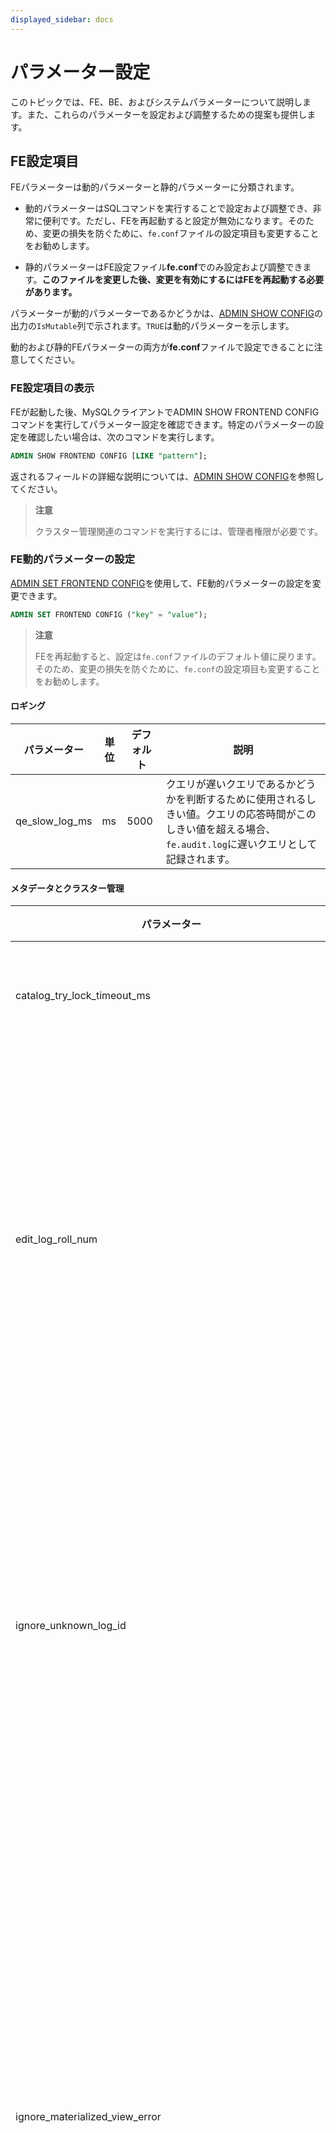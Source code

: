 ```yaml
---
displayed_sidebar: docs
---
```


# パラメーター設定

このトピックでは、FE、BE、およびシステムパラメーターについて説明します。また、これらのパラメーターを設定および調整するための提案も提供します。

## FE設定項目

FEパラメーターは動的パラメーターと静的パラメーターに分類されます。

- 動的パラメーターはSQLコマンドを実行することで設定および調整でき、非常に便利です。ただし、FEを再起動すると設定が無効になります。そのため、変更の損失を防ぐために、`fe.conf`ファイルの設定項目も変更することをお勧めします。

- 静的パラメーターはFE設定ファイル**fe.conf**でのみ設定および調整できます。**このファイルを変更した後、変更を有効にするにはFEを再起動する必要があります。**

パラメーターが動的パラメーターであるかどうかは、[ADMIN SHOW CONFIG](../sql-reference/sql-statements/Administration/ADMIN_SHOW_CONFIG.md)の出力の`IsMutable`列で示されます。`TRUE`は動的パラメーターを示します。

動的および静的FEパラメーターの両方が**fe.conf**ファイルで設定できることに注意してください。

### FE設定項目の表示

FEが起動した後、MySQLクライアントでADMIN SHOW FRONTEND CONFIGコマンドを実行してパラメーター設定を確認できます。特定のパラメーターの設定を確認したい場合は、次のコマンドを実行します。

```SQL
ADMIN SHOW FRONTEND CONFIG [LIKE "pattern"];
```

返されるフィールドの詳細な説明については、[ADMIN SHOW CONFIG](../sql-reference/sql-statements/Administration/ADMIN_SHOW_CONFIG.md)を参照してください。

> **注意**
>
> クラスター管理関連のコマンドを実行するには、管理者権限が必要です。

### FE動的パラメーターの設定

[ADMIN SET FRONTEND CONFIG](../sql-reference/sql-statements/Administration/ADMIN_SET_CONFIG.md)を使用して、FE動的パラメーターの設定を変更できます。

```SQL
ADMIN SET FRONTEND CONFIG ("key" = "value");
```

> **注意**
>
> FEを再起動すると、設定は`fe.conf`ファイルのデフォルト値に戻ります。そのため、変更の損失を防ぐために、`fe.conf`の設定項目も変更することをお勧めします。

#### ロギング

| パラメーター      | 単位 | デフォルト | 説明                                                  |
| -------------- | ---- | ------- | ------------------------------------------------------------ |
| qe_slow_log_ms | ms   | 5000    | クエリが遅いクエリであるかどうかを判断するために使用されるしきい値。クエリの応答時間がこのしきい値を超える場合、`fe.audit.log`に遅いクエリとして記録されます。 |

#### メタデータとクラスター管理

| パラメーター                        | 単位 | デフォルト | 説明                                                                                                                                                                                                                                                                                                                                                                                                                                                   |
| -------------------------------- | ---- | ------- |---------------------------------------------------------------------------------------------------------------------------------------------------------------------------------------------------------------------------------------------------------------------------------------------------------------------------------------------------------------------------------------------------------------------------------------------------------------|
| catalog_try_lock_timeout_ms      | ms   | 5000    | グローバルロックを取得するためのタイムアウト時間。                                                                                                                                                                                                                                                                                                                                                                                                               |
| edit_log_roll_num                | -    | 50000   | ログエントリが書き込まれる前に作成されるメタデータログエントリの最大数。<br/>このパラメーターはログファイルのサイズを制御するために使用されます。新しいログファイルはBDBJEデータベースに書き込まれます。                                                                                                                                                                                                                            |
| ignore_unknown_log_id            | -    | FALSE   | 不明なログIDを無視するかどうか。FEがロールバックされると、以前のバージョンのBEsは一部のログIDを認識できない場合があります。<br/>値が`TRUE`の場合、FEは不明なログIDを無視します。値が`FALSE`の場合、FEは終了します。                                                                                                                                                                                                                     |
| ignore_materialized_view_error   | -    | FALSE   | FEがマテリアライズドビューエラーによって引き起こされるメタデータ例外を無視するかどうか。マテリアライズドビューエラーによって引き起こされるメタデータ例外のためにFEが起動に失敗した場合、このパラメーターを`true`に設定してFEが例外を無視できるようにします。このパラメーターはv2.5.10以降でサポートされています。                                                                                                                                                                                                                                                   |
| ignore_meta_check                | -    | FALSE   | 非リーダーFEがリーダーFEからのメタデータギャップを無視するかどうか。値がTRUEの場合、非リーダーFEはリーダーFEからのメタデータギャップを無視し、データ読み取りサービスを提供し続けます。<br/>このパラメーターは、リーダーFEを長時間停止してもデータ読み取りサービスを継続的に提供することを保証します。<br/>値がFALSEの場合、非リーダーFEはリーダーFEからのメタデータギャップを無視せず、データ読み取りサービスを停止します。 |
|meta_delay_toleration_second      | s    | 300     | フォロワーおよびオブザーバーFEのメタデータがリーダーFEのメタデータに遅れることが許容される最大期間。単位：秒。<br/>この期間を超えると、非リーダーFEはサービスを提供しなくなります。                                                                                                                                                                                                                                                |
| drop_backend_after_decommission  | -    | TRUE    | BEが退役後に削除されるかどうか。`TRUE`はBEが退役後すぐに削除されることを示します。<br/>`FALSE`はBEが退役後に削除されないことを示します。                                                                                                                                                                                                                                            |
| enable_collect_query_detail_info | -    | FALSE   | クエリのプロファイルを表示するかどうか。このパラメーターが`TRUE`に設定されている場合、システムはクエリのプロファイルを収集します。<br/>このパラメーターが`FALSE`に設定されている場合、システムはクエリのプロファイルを収集しません。                                                                                                                                                                                                                                       |
| enable_background_refresh_connector_metadata | -    | `true` in v3.0<br />`false` in v2.5  | 定期的なHiveメタデータキャッシュの更新を有効にするかどうか。有効にすると、StarRocksはHiveクラスターのメタストア（Hive MetastoreまたはAWS Glue）をポーリングし、頻繁にアクセスされるHiveカタログのキャッシュされたメタデータを更新してデータの変更を検知します。`true`はHiveメタデータキャッシュの更新を有効にすることを示し、`false`は無効にすることを示します。このパラメーターはv2.5.5以降でサポートされています。                                      |
| background_refresh_metadata_interval_millis         | ms   | 600000 | 2回の連続したHiveメタデータキャッシュ更新の間隔。このパラメーターはv2.5.5以降でサポートされています。                                                                                                                                                                                                                                                                                                                                          |
| background_refresh_metadata_time_secs_since_last_access_secs | s    | 86400  | Hiveメタデータキャッシュ更新タスクの有効期限。アクセスされたHiveカタログについて、指定された時間以上アクセスされていない場合、StarRocksはそのキャッシュされたメタデータの更新を停止します。アクセスされていないHiveカタログについては、StarRocksはそのキャッシュされたメタデータを更新しません。このパラメーターはv2.5.5以降でサポートされています。                                                                                       |

#### クエリエンジン

| パラメーター                                | 単位 | デフォルト      | 説明                                                  |
| ---------------------------------------- | ---- | ------------ | ------------------------------------------------------------ |
| max_allowed_in_element_num_of_delete     | -    | 10000        | DELETE文のIN述語に許可される要素の最大数。 |
| enable_materialized_view                 | -    | TRUE         | マテリアライズドビューの作成を有効にするかどうか。        |
| enable_decimal_v3                        | -    | TRUE         | DECIMAL V3データ型をサポートするかどうか。                 |
|  expr_children_limit                     | -    | 10000        | 式に許可される子式の最大数。 |
| enable_sql_blacklist                     | -    | FALSE        | SQLクエリのブラックリストチェックを有効にするかどうか。この機能が有効な場合、ブラックリストにあるクエリは実行できません。 |
| dynamic_partition_check_interval_seconds | s    | 600          | 新しいデータがチェックされる間隔。新しいデータが検出されると、StarRocksは自動的にデータのパーティションを作成します。 |
| dynamic_partition_enable                 | -    | TRUE         | 動的パーティション化機能を有効にするかどうか。この機能が有効な場合、StarRocksは新しいデータのパーティションを動的に作成し、期限切れのパーティションを自動的に削除してデータの新鮮さを確保します。 |
| max_partitions_in_one_batch              | -    | 4096         | パーティションを一括作成する際に作成できる最大パーティション数。 |
| max_query_retry_time                     | -    | 2            | FEでのクエリの最大再試行回数。                |
| max_create_table_timeout_second          | s    | 600          | テーブル作成の最大タイムアウト期間（秒単位）。 |
| create_table_max_serial_replicas         | -    | 128          | 直列に作成されるレプリカの最大数。実際のレプリカ数がこれを超える場合、レプリカは並行して作成されます。テーブル作成に時間がかかる場合は、この設定を減らすことをお勧めします。 |
| max_running_rollup_job_num_per_table     | -    | 1            | テーブルに対して並行して実行できるロールアップジョブの最大数。 |
| max_planner_scalar_rewrite_num           | -    | 100000       | オプティマイザがスカラ演算子をリライトできる最大回数。 |
| enable_statistic_collect                 | -    | TRUE         | CBOのために統計を収集するかどうか。この機能はデフォルトで有効です。 |
| enable_collect_full_statistic            | -    | TRUE         | 自動フル統計収集を有効にするかどうか。この機能はデフォルトで有効です。 |
| statistic_auto_collect_ratio             | -    | 0.8          | 自動収集のための統計が健全かどうかを判断するためのしきい値。統計の健全性がこのしきい値を下回る場合、自動収集がトリガーされます。 |
| statistic_max_full_collect_data_size     | GB   | 100          | 自動収集のためにデータを収集する最大パーティションサイズ。単位：GB。パーティションがこの値を超える場合、フル収集は破棄され、サンプル収集が行われます。 |
| statistic_collect_interval_sec           | s    | 300          | 自動収集中にデータ更新をチェックする間隔。単位：秒。 |
| statistic_auto_analyze_start_time | STRING      | 00:00:00   | 自動収集の開始時間。値の範囲：`00:00:00` - `23:59:59`。 |
| statistic_auto_analyze_end_time | STRING      | 23:59:59  | 自動収集の終了時間。値の範囲：`00:00:00` - `23:59:59`。 |
| statistic_sample_collect_rows            | -    | 200000       | サンプル収集のために収集する最小行数。パラメーター値がテーブルの実際の行数を超える場合、フル収集が行われます。 |
| histogram_buckets_size                   | -    | 64           | ヒストグラムのデフォルトバケット数。                   |
| histogram_mcv_size                       | -    | 100          | ヒストグラムの最も一般的な値（MCV）の数。      |
| histogram_sample_ratio                   | -    | 0.1          | ヒストグラムのサンプリング比率。                          |
| histogram_max_sample_row_count           | -    | 10000000     | ヒストグラムのために収集する最大行数。       |
| statistics_manager_sleep_time_sec        | s    | 60           | メタデータがスケジュールされる間隔。単位：秒。システムはこの間隔に基づいて次の操作を実行します：<ul><li>統計を保存するためのテーブルを作成します。</li><li>削除された統計を削除します。</li><li>期限切れの統計を削除します。</li></ul>|
| statistic_update_interval_sec            | s    | 24 \* 60 \* 60 | 統計情報のキャッシュが更新される間隔。単位：秒。 |
| statistic_analyze_status_keep_second     | s    | 259200       | 収集タスクの履歴を保持する期間。デフォルト値は3日です。単位：秒。 |
|statistic_collect_concurrency             | -    |  3  | 並行して実行できる手動収集タスクの最大数。デフォルト値は3で、最大3つの手動収集タスクを並行して実行できます。<br/>この値を超えると、受信タスクはPENDING状態になり、スケジュールを待ちます。|
| enable_local_replica_selection           | -    | FALSE        | クエリのためにローカルレプリカを選択するかどうか。ローカルレプリカはネットワーク伝送コストを削減します。このパラメーターがTRUEに設定されている場合、CBOは現在のFEと同じIPアドレスを持つBE上のtabletレプリカを優先的に選択します。このパラメーターがFALSEに設定されている場合、ローカルレプリカと非ローカルレプリカの両方が選択される可能性があります。デフォルト値はFALSEです。 |
| max_distribution_pruner_recursion_depth  | -    | 100          | パーティションプルーナーが許可する最大再帰深度。再帰深度を増やすと、より多くの要素をプルーニングできますが、CPU消費も増加します。 |
|enable_udf                                |  -   |    FALSE     | UDFを有効にするかどうか。                            |

#### ロードとアンロード

| パラメーター                               | 単位 | デフォルト                                         | 説明                                                  |
| --------------------------------------- | ---- | ----------------------------------------------- | ------------------------------------------------------------ |
| max_broker_load_job_concurrency         | -    | 5                                               | StarRocksクラスター内で許可されるBroker Loadジョブの最大同時実行数。このパラメーターはBroker Loadにのみ有効です。このパラメーターの値は`max_running_txn_num_per_db`の値より小さくなければなりません。v2.5以降、このパラメーターのデフォルト値は`10`から`5`に変更されました。このパラメーターの別名は`async_load_task_pool_size`です。|
| load_straggler_wait_second              | s    | 300                                             | BEレプリカによって許容される最大ロード遅延。この値を超えると、他のレプリカからデータをクローンするためにクローンが実行されます。単位：秒。 |
| desired_max_waiting_jobs                | -    | 1024                                            | FE内の保留中ジョブの最大数。この数はテーブル作成、ロード、スキーマ変更ジョブなどすべてのジョブを指します。FE内の保留中ジョブの数がこの値に達すると、FEは新しいロード要求を拒否します。このパラメーターは非同期ロードにのみ有効です。v2.5以降、このパラメーターのデフォルト値は100から1024に変更されました。|
| max_load_timeout_second                 | s    | 259200                                          | ロードジョブに許可される最大タイムアウト期間。この制限を超えると、ロードジョブは失敗します。この制限はすべてのタイプのロードジョブに適用されます。単位：秒。 |
| min_load_timeout_second                 | s    | 1                                               | ロードジョブに許可される最小タイムアウト期間。この制限はすべてのタイプのロードジョブに適用されます。単位：秒。 |
| max_running_txn_num_per_db              | -    | 100                                             | StarRocksクラスター内の各データベースで実行可能なロードトランザクションの最大数。デフォルト値は`100`です。<br/>データベースで実行中のロードトランザクションの実際の数がこのパラメーターの値を超えると、新しいロード要求は処理されません。同期ロードジョブの新しい要求は拒否され、非同期ロードジョブの新しい要求はキューに入れられます。このパラメーターの値を増やすことはお勧めしません。システムの負荷が増加するためです。 |
| load_parallel_instance_num              | -    | 1                                               | BE上の各ロードジョブの最大同時ロードインスタンス数。 |
| disable_load_job                        | -    | FALSE                                           | クラスターがエラーに遭遇したときにロードを無効にするかどうか。これにより、クラスターエラーによる損失を防ぎます。デフォルト値は`FALSE`で、ロードが無効になっていないことを示します。`TRUE`はロードが無効になり、クラスターが読み取り専用状態になることを示します。|
| history_job_keep_max_second             | s    | 604800                                          | スキーマ変更ジョブなどの履歴ジョブを保持できる最大期間（秒単位）。 |
| label_keep_max_num                      | -    | 1000                                            | 一定期間内に保持できるロードジョブの最大数。この数を超えると、履歴ジョブの情報が削除されます。 |
| label_keep_max_second                   | s    | 259200                                          | 完了したロードジョブのラベルがStarRocksシステム内で保持される最大期間。このパラメーターはすべてのタイプのロードジョブに適用されます。デフォルト値は3日です。この期間が経過すると、ラベルは削除されます。単位：秒。値が大きすぎると、多くのメモリを消費します。 |
| max_routine_load_job_num                | -    | 100                                             | StarRocksクラスター内のRoutine Loadジョブの最大数。 |
| max_routine_load_task_concurrent_num    | -    | 5                                               | 各Routine Loadジョブの最大同時タスク数。 |
| max_routine_load_task_num_per_be        | -    | 5                                               | 各BEで実行できる最大同時Routine Loadタスク数。この値はBE設定項目`routine_load_thread_pool_size`の値以下でなければなりません。 |
| max_routine_load_batch_size             | Byte | 4294967296                                      | Routine Loadタスクによってロードできるデータの最大量（バイト単位）。 |
| routine_load_task_consume_second        | s    | 15                                              | 各Routine Loadタスクがデータを消費できる最大期間（秒単位）。 |
| routine_load_task_timeout_second        | s    | 60                                              | 各Routine Loadタスクのタイムアウト期間（秒単位）。 |
| routine_load_unstable_threshold_second | s     | 3600  | Routine Loadジョブ内のタスクが遅延した場合、Routine LoadジョブはUNSTABLE状態に設定されます。具体的には、消費されているメッセージのタイムスタンプと現在の時間の差がこのしきい値を超え、データソースに未消費のメッセージが存在する場合です。| 
| max_tolerable_backend_down_num          | -    | 0                                               | 許容される故障BEノードの最大数。この数を超えると、Routine Loadジョブは自動的に回復できません。 |
| period_of_auto_resume_min               | Min  | 5                                               | Routine Loadジョブが自動的に回復される間隔（分単位）。 |
| spark_load_default_timeout_second       | s    | 86400                                           | 各Spark Loadジョブのタイムアウト期間（秒単位）。    |
| spark_home_default_dir                  | -    | StarRocksFE.STARROCKS_HOME_DIR + "/lib/spark2x" | Sparkクライアントのルートディレクトリ。                        |
| stream_load_default_timeout_second      | s    | 600                                             | 各Stream Loadジョブのデフォルトタイムアウト期間（秒単位）。 |
| max_stream_load_timeout_second          | s    | 259200                                          | Stream Loadジョブに許可される最大タイムアウト期間（秒単位）。 |
| insert_load_default_timeout_second      | s    | 3600                                            | データをロードするために使用されるINSERT INTO文のタイムアウト期間（秒単位）。 |
| broker_load_default_timeout_second      | s    | 14400                                           | Broker Loadジョブのタイムアウト期間（秒単位）。      |
| min_bytes_per_broker_scanner            | Byte | 67108864                                        | Broker Loadインスタンスが処理できるデータの最小量（バイト単位）。 |
| max_broker_concurrency                  | -    | 100                                             | Broker Loadタスクの最大同時インスタンス数。 |
| export_max_bytes_per_be_per_task        | Byte | 268435456                                       | 単一のBEから単一のデータアンロードタスクによってエクスポートできるデータの最大量（バイト単位）。 |
| export_running_job_num_limit            | -    | 5                                               | 並行して実行できるデータエクスポートタスクの最大数。 |
| export_task_default_timeout_second      | s    | 7200                                            | データエクスポートタスクのタイムアウト期間（秒単位）。  |
| empty_load_as_error                     | -    | TRUE                                            | データがロードされていない場合にエラーメッセージ「すべてのパーティションにロードデータがありません」を返すかどうか。値:<br/> - TRUE: データがロードされていない場合、システムは失敗メッセージを表示し、「すべてのパーティションにロードデータがありません」というエラーを返します。<br/> - FALSE: データがロードされていない場合、システムは成功メッセージを表示し、エラーではなくOKを返します。 |
| external_table_commit_timeout_ms        | ms    | 10000                                          | StarRocks外部テーブルへの書き込みトランザクションをコミット（公開）するためのタイムアウト期間。デフォルト値`10000`は10秒のタイムアウト期間を示します。 |

#### ストレージ

| パラメーター                                     | 単位 | デフォルト                | 説明                                                  |
| --------------------------------------------- | ---- | ---------------------- | ------------------------------------------------------------ |
| enable_strict_storage_medium_check            | -    | FALSE                  | ユーザーがテーブルを作成する際に、FEがBEの記憶媒体を厳密にチェックするかどうか。このパラメーターが`TRUE`に設定されている場合、ユーザーがテーブルを作成する際にFEはBEの記憶媒体をチェックし、CREATE TABLE文で指定された`storage_medium`パラメーターと異なる場合はエラーを返します。たとえば、CREATE TABLE文で指定された記憶媒体がSSDであるが、実際のBEの記憶媒体がHDDである場合、テーブル作成は失敗します。このパラメーターが`FALSE`の場合、ユーザーがテーブルを作成する際にFEはBEの記憶媒体をチェックしません。 |
| enable_auto_tablet_distribution               | -    | TRUE                   | バケット数を自動的に設定するかどうか。<ul><li>このパラメーターが`TRUE`に設定されている場合、テーブルを作成する際やパーティションを追加する際にバケット数を指定する必要はありません。StarRocksが自動的にバケット数を決定します。バケット数を自動的に設定する戦略については、[バケット数の決定](../table_design/Data_distribution.md#determine-the-number-of-buckets)を参照してください。</li><li>このパラメーターが`FALSE`に設定されている場合、テーブルを作成する際やパーティションを追加する際にバケット数を手動で指定する必要があります。テーブルに新しいパーティションを追加する際にバケット数を指定しない場合、新しいパーティションはテーブル作成時に設定されたバケット数を継承します。ただし、新しいパーティションのバケット数を手動で指定することもできます。</li></ul>バージョン2.5.7以降、StarRocksはこのパラメーターの設定をサポートしています。|
| storage_usage_soft_limit_percent              | %    | 90                     | BEディレクトリ内のストレージ使用率のソフトリミット。BEストレージディレクトリのストレージ使用率（パーセンテージ）がこの値を超え、残りのストレージスペースが`storage_usage_soft_limit_reserve_bytes`未満の場合、tabletはこのディレクトリにクローンできません。 |
| storage_usage_soft_limit_reserve_bytes        | Byte | 200 \* 1024 \* 1024 \* 1024 | BEディレクトリ内の残りストレージスペースのソフトリミット。BEストレージディレクトリの残りストレージスペースがこの値未満で、ストレージ使用率（パーセンテージ）が`storage_usage_soft_limit_percent`を超える場合、tabletはこのディレクトリにクローンできません。 |
| storage_usage_hard_limit_percent              | %    | 95                     | BEディレクトリ内のストレージ使用率のハードリミット。BEストレージディレクトリのストレージ使用率（パーセンテージ）がこの値を超え、残りのストレージスペースが`storage_usage_hard_limit_reserve_bytes`未満の場合、LoadおよびRestoreジョブは拒否されます。この項目をBE設定項目`storage_flood_stage_usage_percent`と一緒に設定する必要があります。 |
| storage_usage_hard_limit_reserve_bytes        | Byte | 100 \* 1024 \* 1024 \* 1024 | BEディレクトリ内の残りストレージスペースのハードリミット。BEストレージディレクトリの残りストレージスペースがこの値未満で、ストレージ使用率（パーセンテージ）が`storage_usage_hard_limit_percent`を超える場合、LoadおよびRestoreジョブは拒否されます。この項目をBE設定項目`storage_flood_stage_left_capacity_bytes`と一緒に設定する必要があります。 |
| catalog_trash_expire_second                   | s    | 86400                  | テーブルまたはデータベースが削除された後、メタデータが保持される最長期間。この期間が経過すると、データは削除され、回復できなくなります。単位：秒。 |
| alter_table_timeout_second                    | s    | 86400                  | スキーマ変更操作（ALTER TABLE）のタイムアウト期間。単位：秒。 |
| recover_with_empty_tablet                     | -    | FALSE                  | 失われたまたは破損したtabletレプリカを空のものと置き換えるかどうか。tabletレプリカが失われたり破損したりすると、このtabletまたは他の健康なtabletでのデータクエリが失敗する可能性があります。失われたまたは破損したtabletレプリカを空のtabletと置き換えることで、クエリを実行し続けることができます。ただし、データが失われているため、結果が正しくない可能性があります。デフォルト値は`FALSE`で、失われたまたは破損したtabletレプリカは空のものと置き換えられず、クエリは失敗します。 |
| tablet_create_timeout_second                  | s    | 10                      | tabletを作成するためのタイムアウト期間（秒単位）。       |
| tablet_delete_timeout_second                  | s    | 2                      | tabletを削除するためのタイムアウト期間（秒単位）。      |
| check_consistency_default_timeout_second      | s    | 600                    | レプリカの一貫性チェックのタイムアウト期間。tabletのサイズに基づいてこのパラメーターを設定できます。 |
| tablet_sched_slot_num_per_path                | -    | 8                      | BEストレージディレクトリで同時に実行できるtablet関連タスクの最大数。別名は`schedule_slot_num_per_path`です。v2.5以降、このパラメーターのデフォルト値は`4`から`8`に変更されました。|
| tablet_sched_max_scheduling_tablets           | -    | 10000                  | 同時にスケジュールできるtabletの最大数。この値を超えると、tabletのバランス調整と修復チェックがスキップされます。 |
| tablet_sched_disable_balance                  | -    | FALSE                  | tabletのバランス調整を無効にするかどうか。`TRUE`はtabletのバランス調整が無効であることを示します。`FALSE`はtabletのバランス調整が有効であることを示します。別名は`disable_balance`です。 |
| tablet_sched_disable_colocate_balance         | -    | FALSE                  | Colocate Tableのレプリカバランス調整を無効にするかどうか。`TRUE`はレプリカバランス調整が無効であることを示します。`FALSE`はレプリカバランス調整が有効であることを示します。別名は`disable_colocate_balance`です。 |
| tablet_sched_max_balancing_tablets            | -    | 500                    | 同時にバランス調整できるtabletの最大数。この値を超えると、tabletの再バランス調整がスキップされます。別名は`max_balancing_tablets`です。 |
| tablet_sched_balance_load_disk_safe_threshold | -    | 0.5                    | BEディスク使用率がバランスされているかどうかを判断するためのしきい値。このパラメーターは`tablet_sched_balancer_strategy`が`disk_and_tablet`に設定されている場合にのみ有効です。すべてのBEのディスク使用率が50％未満の場合、ディスク使用率はバランスされていると見なされます。`disk_and_tablet`ポリシーでは、最高と最低のBEディスク使用率の差が10％を超える場合、ディスク使用率はバランスされていないと見なされ、tabletの再バランス調整がトリガーされます。別名は`balance_load_disk_safe_threshold`です。 |
| tablet_sched_balance_load_score_threshold     | -    | 0.1                    | BE負荷がバランスされているかどうかを判断するためのしきい値。このパラメーターは`tablet_sched_balancer_strategy`が`be_load_score`に設定されている場合にのみ有効です。負荷が平均負荷より10％低いBEは低負荷状態にあり、負荷が平均負荷より10％高いBEは高負荷状態にあります。別名は`balance_load_score_threshold`です。 |
| tablet_sched_repair_delay_factor_second       | s    | 60                     | レプリカが修復される間隔（秒単位）。別名は`tablet_repair_delay_factor_second`です。 |
| tablet_sched_min_clone_task_timeout_sec       | s    | 3 \* 60                | tabletをクローンするための最小タイムアウト期間（秒単位）。 |
| tablet_sched_max_clone_task_timeout_sec       | s    | 2 \* 60 \* 60          | tabletをクローンするための最大タイムアウト期間（秒単位）。別名は`max_clone_task_timeout_sec`です。 |
| tablet_sched_max_not_being_scheduled_interval_ms | ms   | 15 \* 60 \* 100 | tabletクローンタスクがスケジュールされている場合、このパラメーターで指定された時間の間にtabletがスケジュールされていない場合、StarRocksはそれに優先順位を与え、できるだけ早くスケジュールします。 |
| tablet_sched_be_down_tolerate_time_s | s   | 900 | スケジューラがBEノードを非アクティブ状態にしておくことを許容する最大期間。この時間のしきい値に達すると、そのBEノード上のtabletは他のアクティブなBEノードに移動されます。 |

#### その他のFE動的パラメーター

| パラメーター                                | 単位 | デフォルト     | 説明                                                  |
| ---------------------------------------- | ---- | ----------- | ------------------------------------------------------------ |
| plugin_enable                            | -    | TRUE        | プラグインがFEにインストールできるかどうか。プラグインはLeader FEにのみインストールまたはアンインストールできます。 |
| max_small_file_number                    | -    | 100         | FEディレクトリに保存できる小さなファイルの最大数。 |
| max_small_file_size_bytes                | Byte | 1024 * 1024 | 小さなファイルの最大サイズ（バイト単位）。                  |
| agent_task_resend_wait_time_ms           | ms   | 5000        | エージェントタスクを再送信する前にFEが待機する期間。エージェントタスクは、タスク作成時間と現在の時間の差がこのパラメーターの値を超えた場合にのみ再送信されます。このパラメーターはエージェントタスクの繰り返し送信を防ぐために使用されます。単位：ms。 |
| backup_job_default_timeout_ms            | ms   | 86400*1000  | バックアップジョブのタイムアウト期間（ms単位）。この値を超えると、バックアップジョブは失敗します。 |
| report_queue_size                        | -    | 100         | レポートキューで待機できるジョブの最大数。<br/>レポートはBEのディスク、タスク、およびtablet情報に関するものです。キューにレポートジョブが多すぎると、OOMが発生します。 |
| enable_experimental_mv                   | -    | TRUE       | 非同期マテリアライズドビュー機能を有効にするかどうか。`TRUE`はこの機能が有効であることを示します。v2.5.2以降、この機能はデフォルトで有効になっています。v2.5.2以前のバージョンでは、この機能はデフォルトで無効です。 |
| authentication_ldap_simple_bind_base_dn  | -  | 空文字列 | LDAPサーバーがユーザーの認証情報を検索し始める基点であるベースDN。|
| authentication_ldap_simple_bind_root_dn  |  -  | 空文字列 | ユーザーの認証情報を検索するために使用される管理者DN。|
| authentication_ldap_simple_bind_root_pwd |  -  | 空文字列 | ユーザーの認証情報を検索するために使用される管理者のパスワード。|
| authentication_ldap_simple_server_host   |  -  | 空文字列 |  LDAPサーバーが実行されているホスト。                               |
| authentication_ldap_simple_server_port   |  -  | 389     | LDAPサーバーのポート。                                       |
| authentication_ldap_simple_user_search_attr|  -  | uid     | LDAPオブジェクト内のユーザーを識別する属性の名前。|
|max_upload_task_per_be                    |  -  | 0       | 各BACKUP操作で、StarRocksがBEノードに割り当てるアップロードタスクの最大数。この項目が0以下に設定されている場合、タスク数に制限はありません。この項目はv2.5.7以降でサポートされています。     |
|max_download_task_per_be                  |  -  | 0       | 各RESTORE操作で、StarRocksがBEノードに割り当てるダウンロードタスクの最大数。この項目が0以下に設定されている場合、タスク数に制限はありません。この項目はv2.5.7以降でサポートされています。     |
|allow_system_reserved_names               | FALSE | ユーザーが`__op`および`__row`で始まる名前の列を作成できるかどうか。この機能を有効にするには、このパラメーターを`TRUE`に設定します。これらの名前形式はStarRocksで特別な目的のために予約されているため、そのような列を作成すると未定義の動作が発生する可能性があります。したがって、この機能はデフォルトで無効です。この項目はv2.5.15以降でサポートされています。|
|default_mv_refresh_immediate              | TRUE  | 非同期マテリアライズドビューを作成後すぐに更新するかどうか。この項目が`true`に設定されている場合、新しく作成されたマテリアライズドビューはすぐに更新されます。この項目はv2.5.18以降でサポートされています。|

### FE静的パラメーターの設定

このセクションでは、FE設定ファイル**fe.conf**で設定できる静的パラメーターの概要を説明します。これらのパラメーターをFEに再設定した後、変更を有効にするにはFEを再起動する必要があります。

#### ロギング

| パラメーター               | デフォルト                                 | 説明                                                  |
| ----------------------- | --------------------------------------- | ------------------------------------------------------------ |
| log_roll_size_mb        | 1024                                    | ログファイルごとのサイズ。単位：MB。デフォルト値`1024`は、ログファイルごとのサイズを1GBとして指定します。 |
| sys_log_dir             | StarRocksFE.STARROCKS_HOME_DIR + "/log" | システムログファイルを保存するディレクトリ。                  |
| sys_log_level           | INFO                                    | システムログエントリが分類される重大度レベル。 有効な値：`INFO`、`WARN`、`ERROR`、および`FATAL`。 |
| sys_log_verbose_modules | 空文字列                            | StarRocksがシステムログを生成するモジュール。このパラメーターが`org.apache.starrocks.catalog`に設定されている場合、StarRocksはカタログモジュールのシステムログのみを生成します。 |
| sys_log_roll_interval   | DAY                                     | StarRocksがシステムログエントリをローテーションする時間間隔。 有効な値：`DAY`および`HOUR`。<ul><li>このパラメーターが`DAY`に設定されている場合、システムログファイルの名前に`yyyyMMdd`形式のサフィックスが追加されます。</li><li>このパラメーターが`HOUR`に設定されている場合、システムログファイルの名前に`yyyyMMddHH`形式のサフィックスが追加されます。</li></ul> |
| sys_log_delete_age      | 7d                                      | システムログファイルの保持期間。デフォルト値`7d`は、各システムログファイルが7日間保持されることを指定します。StarRocksは各システムログファイルをチェックし、7日前に生成されたものを削除します。 |
| sys_log_roll_num        | 10                                      | `sys_log_roll_interval`パラメーターで指定された各保持期間内に保持できるシステムログファイルの最大数。 |
| audit_log_dir           | StarRocksFE.STARROCKS_HOME_DIR + "/log" | 監査ログファイルを保存するディレクトリ。                   |
| audit_log_roll_num      | 90                                      | `audit_log_roll_interval`パラメーターで指定された各保持期間内に保持できる監査ログファイルの最大数。 |
| audit_log_modules       | slow_query, query                       | StarRocksが監査ログエントリを生成するモジュール。デフォルトでは、StarRocksはslow_queryモジュールとqueryモジュールの監査ログを生成します。モジュール名はカンマ（,）とスペースで区切ります。 |
| audit_log_roll_interval | DAY                                     | StarRocksが監査ログエントリをローテーションする時間間隔。 有効な値：`DAY`および`HOUR`。<ul><li>このパラメーターが`DAY`に設定されている場合、監査ログファイルの名前に`yyyyMMdd`形式のサフィックスが追加されます。</li><li>このパラメーターが`HOUR`に設定されている場合、監査ログファイルの名前に`yyyyMMddHH`形式のサフィックスが追加されます。</li></ul> |
| audit_log_delete_age    | 30d                                     | 監査ログファイルの保持期間。デフォルト値`30d`は、各監査ログファイルが30日間保持されることを指定します。StarRocksは各監査ログファイルをチェックし、30日前に生成されたものを削除します。 |
| dump_log_dir            | StarRocksFE.STARROCKS_HOME_DIR + "/log" | ダンプログファイルを保存するディレクトリ。                    |
| dump_log_modules        | query                                   | StarRocksがダンプログエントリを生成するモジュール。デフォルトでは、StarRocksはqueryモジュールのダンプログを生成します。モジュール名はカンマ（,）とスペースで区切ります。 |
| dump_log_roll_interval  | DAY                                     | StarRocksがダンプログエントリをローテーションする時間間隔。 有効な値：`DAY`および`HOUR`。<ul><li>このパラメーターが`DAY`に設定されている場合、ダンプログファイルの名前に`yyyyMMdd`形式のサフィックスが追加されます。</li><li>このパラメーターが`HOUR`に設定されている場合、ダンプログファイルの名前に`yyyyMMddHH`形式のサフィックスが追加されます。</li></ul> |
| dump_log_roll_num       | 10                                      | `dump_log_roll_interval`パラメーターで指定された各保持期間内に保持できるダンプログファイルの最大数。 |
| dump_log_delete_age     | 7d                                      | ダンプログファイルの保持期間。デフォルト値`7d`は、各ダンプログファイルが7日間保持されることを指定します。StarRocksは各ダンプログファイルをチェックし、7日前に生成されたものを削除します。 |

#### サーバー

| パラメーター                            | デフォルト           | 説明                                                                                                                                                                                                                                                                                                                                                                                               |
|--------------------------------------|-------------------|-----------------------------------------------------------------------------------------------------------------------------------------------------------------------------------------------------------------------------------------------------------------------------------------------------------------------------------------------------------------------------------------------------------|
| frontend_address                     | 0.0.0.0           | FEノードのIPアドレス。                                                                                                                                                                                                                                                                                                                                                                            |
| priority_networks                    | 空文字列      | 複数のIPアドレスを持つサーバーの選択戦略を宣言します。このパラメーターで指定されたリストと一致するIPアドレスは最大で1つでなければなりません。このパラメーターの値は、セミコロン（;）で区切られたCIDR表記のエントリからなるリストです。たとえば、10.10.10.0/24です。このリストのエントリと一致するIPアドレスがない場合、IPアドレスはランダムに選択されます。 |
| http_port                            | 8030              | FEノード内のHTTPサーバーがリッスンするポート。                                                                                                                                                                                                                                                                                                                                                 |
| http_worker_threads_num              | 0                 | HTTPサーバーがHTTPリクエストを処理するためのワーカースレッドの数。負の値または0の場合、スレッド数はCPUコア数の2倍になります。導入されたバージョン: 2.5.18，3.0.10，3.1.7，3.2.2.                                                                                 |
| http_backlog_num                     | 1024              | FEノード内のHTTPサーバーが保持するバックログキューの長さ。                                                                                                                                                                                                                                                                                                                                   |
| cluster_name                         | StarRocks Cluster | FEが属するStarRocksクラスターの名前。クラスター名はWebページの`Title`に表示されます。                                                                                                                                                                                                                                                                                     |
| rpc_port                             | 9020              | FEノード内のThriftサーバーがリッスンするポート。                                                                                                                                                                                                                                                                                                                                               |
| thrift_backlog_num                   | 1024              | FEノード内のThriftサーバーが保持するバックログキューの長さ。                                                                                                                                                                                                                                                                                                                                 |
| thrift_server_max_worker_threads     | 4096              | FEノード内のThriftサーバーがサポートするワーカースレッドの最大数。                                                                                                                                                                                                                                                                                                              |
| thrift_client_timeout_ms             | 5000              | アイドルクライアント接続がタイムアウトするまでの時間。単位：ms。                                                                                                                                                                                                                                                                                                                                |
| thrift_server_queue_size             | 4096              | リクエストが保留中のキューの長さ。Thriftサーバーで処理中のスレッド数が`thrift_server_max_worker_threads`で指定された値を超える場合、新しいリクエストは保留キューに追加されます。                                                                                                                                                                    |
| brpc_idle_wait_max_time              | 10000             | bRPCクライアントがアイドル状態で待機する最大時間。単位：ms。                                                                                                                                                                                                                                                                                                                    |
| query_port                           | 9030              | FEノード内のMySQLサーバーがリッスンするポート。                                                                                                                                                                                                                                                                                                                                                |
| mysql_service_nio_enabled            | TRUE              | FEノードの非同期I/Oが有効かどうかを指定します。                                                                                                                                                                                                                                                                                                                                            |
| mysql_service_io_threads_num         | 4                 | FEノード内のMySQLサーバーがI/Oイベントを処理するために実行できる最大スレッド数。                                                                                                                                                                                                                                                                                                   |
| mysql_nio_backlog_num                | 1024              | FEノード内のMySQLサーバーが保持するバックログキューの長さ。                                                                                                                                                                                                                                                                                                                                  |
| max_mysql_service_task_threads_num   | 4096              | FEノード内のMySQLサーバーがタスクを処理するために実行できる最大スレッド数。                                                                                                                                                                                                                                                                                                        |
| mysql_server_version                 | 5.1.0             | クライアントに返されるMySQLサーバーバージョン。このパラメーターを変更すると、次の状況でバージョン情報に影響します： 1. `select version();` 2. ハンドシェイクパケットバージョン 3. グローバル変数`version`の値（`show variables like 'version';`）                                                                                                                                                                                      |
| max_connection_scheduler_threads_num | 4096              | 接続スケジューラがサポートする最大スレッド数。                                                                                                                                                                                                                                                                                                                             |
| qe_max_connection                    | 1024              | すべてのユーザーがFEノードに確立できる最大接続数。                                                                                                                                                                                                                                                                                                                    |
| check_java_version                   | TRUE              | 実行されたJavaプログラムとコンパイルされたJavaプログラムのバージョン互換性をチェックするかどうかを指定します。バージョンが互換性がない場合、StarRocksはエラーを報告し、Javaプログラムの起動を中止します。                                                                                                                                                                                                     |

#### メタデータとクラスター管理

| パラメーター                         | デフォルト                                  | 説明                                                  |
| --------------------------------- | ---------------------------------------- | ------------------------------------------------------------ |
| meta_dir                          | StarRocksFE.STARROCKS_HOME_DIR + "/meta" | メタデータを保存するディレクトリ。                          |
| heartbeat_mgr_threads_num         | 8                                        | ハートビートタスクを実行するためにハートビートマネージャーが実行できるスレッド数。 |
| heartbeat_mgr_blocking_queue_size | 1024                                     | ハートビートマネージャーが実行するハートビートタスクを保存するブロッキングキューのサイズ。 |
| metadata_failure_recovery         | FALSE                                    | FEのメタデータを強制的にリセットするかどうかを指定します。このパラメーターを設定する際には注意が必要です。 |
| edit_log_port                     | 9010                                     | StarRocksクラスター内のリーダー、フォロワー、およびオブザーバーFE間の通信に使用されるポート。 |
| edit_log_type                     | BDB                                      | 生成できる編集ログのタイプ。値を`BDB`に設定します。 |
| bdbje_heartbeat_timeout_second    | 30                                       | StarRocksクラスター内のリーダー、フォロワー、およびオブザーバーFE間のハートビートがタイムアウトするまでの時間。単位：秒。 |
| bdbje_lock_timeout_second         | 1                                        | BDB JEベースのFEでロックがタイムアウトするまでの時間。単位：秒。 |
| max_bdbje_clock_delta_ms          | 5000                                     | StarRocksクラスター内のリーダーFEとフォロワーまたはオブザーバーFE間で許容される最大クロックオフセット。単位：ms。 |
| txn_rollback_limit                | 100                                      | ロールバックできるトランザクションの最大数。  |
| bdbje_replica_ack_timeout_second  | 10                                       | メタデータがリーダーFEからフォロワーFEに書き込まれるときに、リーダーFEが指定された数のフォロワーFEからACKメッセージを待つ最大時間。単位：秒。大量のメタデータが書き込まれている場合、フォロワーFEはACKメッセージをリーダーFEに返すまでに長い時間がかかり、ACKタイムアウトが発生します。この状況では、メタデータの書き込みが失敗し、FEプロセスが終了します。この状況を防ぐために、このパラメーターの値を増やすことをお勧めします。 |
| master_sync_policy                | SYNC                                     | リーダーFEがログをディスクにフラッシュするポリシー。このパラメーターは、現在のFEがリーダーFEである場合にのみ有効です。有効な値：<ul><li>`SYNC`: トランザクションがコミットされると、ログエントリが生成され、同時にディスクにフラッシュされます。</li><li>`NO_SYNC`: トランザクションがコミットされるときに、ログエントリの生成とフラッシュは同時に行われません。</li><li>`WRITE_NO_SYNC`: トランザクションがコミットされると、ログエントリが同時に生成されますが、ディスクにはフラッシュされません。</li></ul>フォロワーFEを1つだけデプロイしている場合、このパラメーターを`SYNC`に設定することをお勧めします。フォロワーFEを3つ以上デプロイしている場合、このパラメーターと`replica_sync_policy`の両方を`WRITE_NO_SYNC`に設定することをお勧めします。 |
| replica_sync_policy               | SYNC                                     | フォロワーFEがログをディスクにフラッシュするポリシー。このパラメーターは、現在のFEがフォロワーFEである場合にのみ有効です。有効な値：<ul><li>`SYNC`: トランザクションがコミットされると、ログエントリが生成され、同時にディスクにフラッシュされます。</li><li>`NO_SYNC`: トランザクションがコミットされるときに、ログエントリの生成とフラッシュは同時に行われません。</li><li>`WRITE_NO_SYNC`: トランザクションがコミットされると、ログエントリが同時に生成されますが、ディスクにはフラッシュされません。</li></ul> |
| replica_ack_policy                | SIMPLE_MAJORITY                          | ログエントリが有効と見なされるポリシー。デフォルト値`SIMPLE_MAJORITY`は、フォロワーFEの過半数がACKメッセージを返すと、ログエントリが有効と見なされることを指定します。 |
| cluster_id                        | -1                                       | FEが属するStarRocksクラスターのID。同じクラスターIDを持つFEまたはBEは、同じStarRocksクラスターに属します。有効な値：任意の正の整数。デフォルト値`-1`は、クラスターのリーダーFEが初めて起動されたときに、StarRocksがStarRocksクラスターのランダムなクラスターIDを生成することを指定します。 |

#### クエリエンジン

| パラメーター                   | デフォルト | 説明                                                  |
| --------------------------- |---------| ------------------------------------------------------------ |
| publish_version_interval_ms | 10      | リリース検証タスクが発行される時間間隔。単位：ms。 |
| statistic_cache_columns     | 100000  | 統計テーブルにキャッシュできる行数。 |
| statistic_cache_thread_pool_size     | 10      | 統計キャッシュを更新するために使用されるスレッドプールのサイズ。 |

#### ロードとアンロード

| パラメーター                         | デフォルト                                                      | 説明                                                  |
| --------------------------------- | ------------------------------------------------------------ | ------------------------------------------------------------ |
| async_load_task_pool_size         | 2                                                            | ロードタスクスレッドプールのサイズ。このパラメーターはBroker Loadにのみ有効です。この値は`max_running_txn_num_per_db`より小さくなければなりません。v2.5以降、このパラメーターはFE動的パラメーターである`max_broker_load_job_concurrency`に名前が変更され、デフォルト値は`10`から`2`に変更されました。   |
| load_checker_interval_second      | 5                                                            | ロードジョブがローリングベースで処理される時間間隔。単位：秒。 |
| transaction_clean_interval_second | 30                                                           | 完了したトランザクションがクリーンアップされる時間間隔。単位：秒。完了したトランザクションがタイムリーにクリーンアップされるように、短い時間間隔を指定することをお勧めします。 |
| label_clean_interval_second       | 14400                                                        | ラベルがクリーンアップされる時間間隔。単位：秒。履歴ラベルがタイムリーにクリーンアップされるように、短い時間間隔を指定することをお勧めします。 |
| spark_dpp_version                 | 1.0.0                                                        | 使用されるSpark Dynamic Partition Pruning（DPP）のバージョン。   |
| spark_resource_path               | 空文字列                                                 | Spark依存パッケージのルートディレクトリ。          |
| spark_launcher_log_dir            | sys_log_dir + "/spark_launcher_log"                          | Sparkログファイルを保存するディレクトリ。                   |
| yarn_client_path                  | StarRocksFE.STARROCKS_HOME_DIR + "/lib/yarn-client/hadoop/bin/yarn" | Yarnクライアントパッケージのルートディレクトリ。               |
| yarn_config_dir                   | StarRocksFE.STARROCKS_HOME_DIR + "/lib/yarn-config"          | Yarn設定ファイルを保存するディレクトリ。       |
| export_checker_interval_second    | 5                                                            | ロードジョブがスケジュールされる時間間隔。          |
| export_task_pool_size             | 5                                                            | アンロードタスクスレッドプールのサイズ。                     |

#### ストレージ

| パラメーター                            | デフォルト         | 説明                                                  |
| ------------------------------------ | --------------- | ------------------------------------------------------------ |
| default_storage_medium               | HDD             | テーブルまたはパーティションの作成時に指定されていない場合に使用されるデフォルトの記憶媒体。有効な値：`HDD`および`SSD`。テーブルまたはパーティションを作成する際に、テーブルまたはパーティションの記憶媒体タイプを指定しない場合、このパラメーターで指定されたデフォルトの記憶媒体が使用されます。 |
| tablet_sched_balancer_strategy       | disk_and_tablet | tablet間でロードバランシングが実装されるポリシー。このパラメーターの別名は`tablet_balancer_strategy`です。有効な値：`disk_and_tablet`および`be_load_score`。 |
| tablet_sched_storage_cooldown_second | -1              | テーブル作成時からの自動冷却の遅延。このパラメーターの別名は`storage_cooldown_second`です。単位：秒。デフォルト値`-1`は自動冷却が無効であることを指定します。自動冷却を有効にしたい場合、このパラメーターを`-1`より大きい値に設定します。 |
| tablet_stat_update_interval_second   | 300             | FEが各BEからtablet統計を取得する時間間隔。単位：秒。 |

#### その他のFE静的パラメーター

| パラメーター                          | デフォルト                                         | 説明                                                  |
| ---------------------------------- | ----------------------------------------------- | ------------------------------------------------------------ |
| plugin_dir                         | STARROCKS_HOME_DIR/plugins                      | プラグインインストールパッケージを保存するディレクトリ。      |
| small_file_dir                     | StarRocksFE.STARROCKS_HOME_DIR + "/small_files" | 小さなファイルのルートディレクトリ。                           |
| max_agent_task_threads_num         | 4096                                            | エージェントタスクスレッドプールで許可される最大スレッド数。 |
| auth_token                         | 空文字列                                    | FEが属するStarRocksクラスター内でのID認証に使用されるトークン。このパラメーターが指定されていない場合、StarRocksはクラスターのリーダーFEが初めて起動されたときにクラスターのランダムなトークンを生成します。 |
| tmp_dir                            | StarRocksFE.STARROCKS_HOME_DIR + "/temp_dir"    | バックアップおよびリストア手順中に生成されたファイルなどの一時ファイルを保存するディレクトリ。これらの手順が終了すると、生成された一時ファイルは削除されます。 |
| locale                             | zh_CN.UTF-8                                     | FEが使用する文字セット。                    |
| hive_meta_load_concurrency         | 4                                               | Hiveメタデータに対してサポートされる最大同時スレッド数。 |
| hive_meta_cache_refresh_interval_s | 7200                                            | Hive外部テーブルのキャッシュされたメタデータが更新される時間間隔。単位：秒。 |
| hive_meta_cache_ttl_s              | 86400                                           | Hive外部テーブルのキャッシュされたメタデータが期限切れになるまでの時間。単位：秒。 |
| hive_meta_store_timeout_s          | 10                                              | Hiveメタストアへの接続がタイムアウトするまでの時間。単位：秒。 |
| es_state_sync_interval_second      | 10                                              | FEがElasticsearchインデックスを取得し、StarRocks外部テーブルのメタデータを同期する時間間隔。単位：秒。 |
| enable_auth_check                  | TRUE                                            | 認証チェック機能を有効にするかどうかを指定します。有効な値：`TRUE`および`FALSE`。`TRUE`はこの機能を有効にすることを指定し、`FALSE`はこの機能を無効にすることを指定します。 |
| enable_metric_calculator           | TRUE                                            | 定期的にメトリックを収集する機能を有効にするかどうかを指定します。有効な値：`TRUE`および`FALSE`。`TRUE`はこの機能を有効にすることを指定し、`FALSE`はこの機能を無効にすることを指定します。 |

## BE設定項目

一部のBE設定項目は動的パラメーターであり、BEノードがオンラインのままのときにコマンドで設定できます。それ以外は静的パラメーターです。BEノードの静的パラメーターは、対応する設定ファイル**be.conf**で変更し、BEノードを再起動して変更を有効にすることしかできません。

### BE設定項目の表示

次のコマンドを使用してBE設定項目を表示できます。

```shell
curl http://<BE_IP>:<BE_HTTP_PORT>/varz
```

### BE動的パラメーターの設定

`curl`コマンドを使用してBEノードの動的パラメーターを設定できます。

```Shell
curl -XPOST http://be_host:http_port/api/update_config?<configuration_item>=<value>
```

BE動的パラメーターは以下の通りです。

| 設定項目 | デフォルト | 単位 | 説明 |
| ------------------ | ------- | ---- | ----------- |
| enable_stream_load_verbose_log | false | N/A | Stream LoadジョブのHTTPリクエストとレスポンスをログに記録するかどうかを指定します。このパラメーターは2.5.17、3.0.9、3.1.6、および3.2.1で導入されました。 |
| report_task_interval_seconds | 10 | 秒 | タスクの状態を報告する時間間隔。タスクはテーブルの作成、テーブルの削除、データのロード、またはテーブルスキーマの変更である可能性があります。 |
| report_disk_state_interval_seconds | 60 | 秒 | ストレージボリュームの状態を報告する時間間隔。これには、ボリューム内のデータのサイズが含まれます。 |
| report_tablet_interval_seconds | 60 | 秒 | すべてのtabletの最新バージョンを報告する時間間隔。 |
| report_workgroup_interval_seconds | 5 | 秒 | すべてのワークグループの最新バージョンを報告する時間間隔。 |
| max_download_speed_kbps | 50000 | KB/s | 各HTTPリクエストの最大ダウンロード速度。この値は、BEノード間のデータレプリカ同期のパフォーマンスに影響します。 |
| download_low_speed_limit_kbps | 50 | KB/s | 各HTTPリクエストのダウンロード速度の下限。HTTPリクエストがこの値より低い速度で指定された時間（download_low_speed_timeで指定）内で継続的に実行されると、リクエストは中止されます。 |
| download_low_speed_time | 300 | 秒 | ダウンロード速度が制限を下回る状態でHTTPリクエストが実行できる最大時間。HTTPリクエストがこの設定項目で指定された時間内にdownload_low_speed_limit_kbpsの値より低い速度で継続的に実行されると、リクエストは中止されます。 |
| status_report_interval | 5 | 秒 | クエリがそのプロファイルを報告する時間間隔。これは、FEによるクエリ統計の収集に使用できます。 |
| scanner_thread_pool_thread_num | 48 | N/A | ストレージエンジンが並行ストレージボリュームスキャンに使用するスレッド数。すべてのスレッドはスレッドプールで管理されます。 |
| thrift_client_retry_interval_ms | 100 | ms | Thriftクライアントが再試行する時間間隔。 |
| scanner_thread_pool_queue_size | 102400 | N/A | ストレージエンジンがサポートするスキャンタスクの数。 |
| scanner_row_num | 16384 | N/A | 各スキャンスレッドがスキャンで返す最大行数。 |
| max_scan_key_num | 1024 | N/A | 各クエリによってセグメント化されるスキャンキーの最大数。 |
| max_pushdown_conditions_per_column | 1024 | N/A | 各列でプッシュダウンを許可する条件の最大数。この制限を超えると、述語はストレージ層にプッシュダウンされません。 |
| exchg_node_buffer_size_bytes | 10485760 | バイト | 各クエリの交換ノードの受信側の最大バッファサイズ。この設定項目はソフトリミットです。データが過剰な速度で受信側に送信されると、バックプレッシャーがトリガーされます。 |
| memory_limitation_per_thread_for_schema_change | 2 | GB | 各スキーマ変更タスクに許可される最大メモリサイズ。 |
| update_cache_expire_sec | 360 | 秒 | Update Cacheの有効期限。 |
| file_descriptor_cache_clean_interval | 3600 | 秒 | 一定期間使用されていないファイルディスクリプタをクリーンアップする時間間隔。 |
| disk_stat_monitor_interval | 5 | 秒 | ディスクの健康状態を監視する時間間隔。 |
| unused_rowset_monitor_interval | 30 | 秒 | 期限切れのrowsetをクリーンアップする時間間隔。 |
| max_percentage_of_error_disk | 0 | % | 対応するBEノードが終了する前にストレージボリュームで許容されるエラーの最大割合。 |
| default_num_rows_per_column_file_block | 1024 | N/A | 各行ブロックに保存できる最大行数。 |
| pending_data_expire_time_sec | 1800 | 秒 | ストレージエンジン内の保留データの有効期限。 |
| inc_rowset_expired_sec | 1800 | 秒 | 受信データの有効期限。この設定項目はインクリメンタルクローンで使用されます。 |
| tablet_rowset_stale_sweep_time_sec | 1800 | 秒 | tablet内の古いrowsetをスイープする時間間隔。短い間隔は、ロード中のメタデータ使用量を減らすことができます。 |
| snapshot_expire_time_sec | 172800 | 秒 | スナップショットファイルの有効期限。 |
| trash_file_expire_time_sec | 86,400 | 秒 | ゴミファイルをクリーンアップする時間間隔。デフォルト値はv2.5.17、v3.0.9、およびv3.1.6以降、259,200から86,400に変更されました。 |
| base_compaction_check_interval_seconds | 60 | 秒 | ベースコンパクションのスレッドポーリングの時間間隔。 |
| min_base_compaction_num_singleton_deltas | 5 | N/A | ベースコンパクションをトリガーする最小セグメント数。 |
| max_base_compaction_num_singleton_deltas | 100 | N/A | 各ベースコンパクションでコンパクト化できる最大セグメント数。 |
| base_compaction_interval_seconds_since_last_operation | 86400 | 秒 | 最後のベースコンパクション以来の時間間隔。この設定項目はベースコンパクションをトリガーする条件の1つです。 |
| cumulative_compaction_check_interval_seconds | 1 | 秒 | 累積コンパクションのスレッドポーリングの時間間隔。 |
| update_compaction_check_interval_seconds | 60 | 秒 | 主キーテーブルのUpdate Compactionをチェックする時間間隔。 |
| min_compaction_failure_interval_sec | 120 | 秒 | 最後のコンパクション失敗以来、Tablet Compactionがスケジュールされるまでの最小時間間隔。 |
| max_compaction_concurrency | -1 | N/A | コンパクション（ベースコンパクションと累積コンパクションの両方）の最大同時実行数。値-1は、同時実行数に制限がないことを示します。 |
| periodic_counter_update_period_ms | 500 | ms | カウンター統計を収集する時間間隔。 |
| pindex_major_compaction_limit_per_disk | 1 | N/A | ディスク上のコンパクションの最大同時実行数。これは、コンパクションによるディスク間の不均一なI/Oの問題に対処します。この問題は、特定のディスクのI/Oが過度に高くなる原因となる可能性があります。導入されたバージョン: 3.0.9 |
| load_error_log_reserve_hours | 48 | 時間 | データロードログが保持される時間。 |
| streaming_load_max_mb | 10240 | MB | StarRocksにストリーミングできるファイルの最大サイズ。 |
| streaming_load_max_batch_size_mb | 100 | MB | StarRocksにストリーミングできるJSONファイルの最大サイズ。 |
| memory_maintenance_sleep_time_s | 10 | 秒 | ColumnPool GCがトリガーされる時間間隔。StarRocksは定期的にGCを実行し、解放されたメモリをオペレーティングシステムに返します。 |
| write_buffer_size | 104857600 | バイト | メモリ内のMemTableのバッファサイズ。この設定項目はフラッシュをトリガーするしきい値です。 |
| tablet_stat_cache_update_interval_second | 300 | 秒 | Tablet Stat Cacheを更新する時間間隔。 |
| result_buffer_cancelled_interval_time | 300 | 秒 | BufferControlBlockがデータを解放する前の待機時間。 |
| thrift_rpc_timeout_ms | 5000 | ms | Thrift RPCのタイムアウト。 |
| txn_commit_rpc_timeout_ms | 20000 | ms | トランザクションコミットRPCのタイムアウト。 |
| max_consumer_num_per_group | 3 | N/A | Routine Loadのコンシューマーグループ内の最大コンシューマー数。 |
| max_memory_sink_batch_count | 20 | N/A | スキャンキャッシュバッチの最大数。 |
| scan_context_gc_interval_min | 5 | 分 | スキャンコンテキストをクリーンアップする時間間隔。 |
| path_gc_check_step | 1000 | N/A | 各回で連続してスキャンできる最大ファイル数。 |
| path_gc_check_step_interval_ms | 10 | ms | ファイルスキャン間の時間間隔。 |
| path_scan_interval_second | 86400 | 秒 | GCが期限切れデータをクリーンアップする時間間隔。 |
| storage_flood_stage_usage_percent | 95 | % | すべてのBEディレクトリのストレージ使用率のハードリミット。BEストレージディレクトリのストレージ使用率（パーセンテージ）がこの値を超え、残りのストレージスペースが`storage_flood_stage_left_capacity_bytes`未満の場合、LoadおよびRestoreジョブは拒否されます。この項目をFE設定項目`storage_usage_hard_limit_percent`と一緒に設定する必要があります。 |
| storage_flood_stage_left_capacity_bytes | 107374182400 | バイト | すべてのBEディレクトリの残りストレージスペースのハードリミット。BEストレージディレクトリの残りストレージスペースがこの値未満で、ストレージ使用率（パーセンテージ）が`storage_flood_stage_usage_percent`を超える場合、LoadおよびRestoreジョブは拒否されます。この項目をFE設定項目`storage_usage_hard_limit_reserve_bytes`と一緒に設定する必要があります。 |
| tablet_meta_checkpoint_min_new_rowsets_num | 10 | N/A | 最後のTabletMeta Checkpoint以来作成された最小rowset数。 |
| tablet_meta_checkpoint_min_interval_secs | 600 | 秒 | TabletMeta Checkpointのスレッドポーリングの時間間隔。 |
| max_runnings_transactions_per_txn_map | 100 | N/A | 各パーティションで同時に実行できるトランザクションの最大数。 |
| tablet_max_pending_versions | 1000 | N/A | 主キーテーブルで許容される最大保留バージョン数。保留バージョンは、コミットされているがまだ適用されていないバージョンを指します。 |
| tablet_max_versions | 1000 | N/A | tabletで許可される最大バージョン数。この値を超えると、新しい書き込み要求は失敗します。 |
| max_hdfs_file_handle | 1000 | N/A | 開くことができるHDFSファイルディスクリプタの最大数。 |
| parquet_buffer_stream_reserve_size | 1048576 | バイト | データを読み取る際にParquetリーダーが各列に予約するバッファサイズ。 |
| be_exit_after_disk_write_hang_second | 60 | 秒 | ディスクがハングした後にBEが終了するまでの待機時間。 |
| min_cumulative_compaction_failure_interval_sec | 30 | 秒 | 累積コンパクションが失敗時に再試行する最小時間間隔。 |
| size_tiered_level_num | 7 | N/A | サイズ階層型コンパクション戦略のレベル数。各レベルには最大1つのrowsetが予約されます。したがって、安定した状態では、この設定項目で指定されたレベル数と同じ数のrowsetが存在します。 |
| size_tiered_level_multiple | 5 | N/A | サイズ階層型コンパクション戦略における2つの連続したレベル間のデータサイズの倍数。 |
| size_tiered_min_level_size | 131072 | バイト | サイズ階層型コンパクション戦略における最小レベルのデータサイズ。この値より小さいrowsetは即座にデータコンパクションをトリガーします。 |
| storage_page_cache_limit | 20% | N/A | PageCacheサイズ。STRING。サイズとして指定できます。たとえば、`20G`、`20480M`、`20971520K`、または`21474836480B`です。また、メモリサイズに対する比率（パーセンテージ）として指定することもできます。たとえば、`20%`です。`disable_storage_page_cache`が`false`に設定されている場合にのみ有効です。 |

### BE静的パラメーターの設定

BEの静的パラメーターは、対応する設定ファイル**be.conf**で変更し、BEを再起動して変更を有効にすることでのみ設定できます。

BE静的パラメーターは以下の通りです。

#### be_port

- **デフォルト**: 9060
- **単位**: N/A
- **説明**: BE Thriftサーバーポートで、FEからのリクエストを受信するために使用されます。

#### brpc_port

- **デフォルト**: 8060
- **単位**: N/A
- **説明**: BE bRPCポートで、bRPCのネットワーク統計を表示するために使用されます。

#### brpc_num_threads

- **デフォルト**: -1
- **単位**: N/A
- **説明**: bRPCのbthreadsの数。値-1は、CPUスレッドと同じ数を示します。

#### priority_networks

- **デフォルト**: 空文字列
- **単位**: N/A
- **説明**: BEノードをホストするマシンに複数のIPアドレスがある場合に、BEノードの優先IPアドレスを指定するために使用されるCIDR形式のIPアドレス。

#### heartbeat_service_port

- **デフォルト**: 9050
- **単位**: N/A
- **説明**: BEハートビートサービスポートで、FEからのハートビートを受信するために使用されます。

#### heartbeat_service_thread_count

- **デフォルト**: 1
- **単位**: N/A
- **説明**: BEハートビートサービスのスレッド数。

#### create_tablet_worker_count

- **デフォルト**: 3
- **単位**: N/A
- **説明**: tabletを作成するために使用されるスレッド数。

#### drop_tablet_worker_count

- **デフォルト**: 3
- **単位**: N/A
- **説明**: tabletを削除するために使用されるスレッド数。

#### push_worker_count_normal_priority

- **デフォルト**: 3
- **単位**: N/A
- **説明**: NORMAL優先度のロードタスクを処理するために使用されるスレッド数。

#### push_worker_count_high_priority

- **デフォルト**: 3
- **単位**: N/A
- **説明**: HIGH優先度のロードタスクを処理するために使用されるスレッド数。

#### transaction_publish_version_worker_count

- **デフォルト**: 0
- **単位**: N/A
- **説明**: バージョンを公開するために使用される最大スレッド数。この値が0以下に設定されている場合、システムはCPUコア数の半分を値として使用し、インポートの同時実行数が高いが固定スレッド数しか使用されない場合にスレッドリソースが不足しないようにします。v2.5以降、デフォルト値は8から0に変更されました。

#### clear_transaction_task_worker_count

- **デフォルト**: 1
- **単位**: N/A
- **説明**: トランザクションをクリアするために使用されるスレッド数。

#### alter_tablet_worker_count

- **デフォルト**: 3
- **単位**: N/A
- **説明**: スキーマ変更のために使用されるスレッド数。

#### clone_worker_count

- **デフォルト**: 3
- **単位**: N/A
- **説明**: クローンのために使用されるスレッド数。

#### storage_medium_migrate_count

- **デフォルト**: 1
- **単位**: N/A
- **説明**: 記憶媒体の移行（SATAからSSDへの移行）に使用されるスレッド数。

#### check_consistency_worker_count

- **デフォルト**: 1
- **単位**: N/A
- **説明**: tabletの一貫性をチェックするために使用されるスレッド数。

#### sys_log_dir

- **デフォルト**: `${STARROCKS_HOME}/log`
- **単位**: N/A
- **説明**: システムログ（INFO、WARNING、ERROR、FATALを含む）を保存するディレクトリ。

#### user_function_dir

- **デフォルト**: `${STARROCKS_HOME}/lib/udf`
- **単位**: N/A
- **説明**: ユーザー定義関数（UDF）を保存するために使用されるディレクトリ。

#### small_file_dir

- **デフォルト**: `${STARROCKS_HOME}/lib/small_file`
- **単位**: N/A
- **説明**: ファイルマネージャーによってダウンロードされたファイルを保存するために使用されるディレクトリ。

#### sys_log_level

- **デフォルト**: INFO
- **単位**: N/A
- **説明**: システムログエントリが分類される重大度レベル。有効な値：INFO、WARN、ERROR、FATAL。

#### sys_log_roll_mode

- **デフォルト**: SIZE-MB-1024
- **単位**: N/A
- **説明**: システムログがログロールに分割されるモード。有効な値には`TIME-DAY`、`TIME-HOUR`、`SIZE-MB-size`が含まれます。デフォルト値は、各ログロールが1GBであることを示します。

#### sys_log_roll_num

- **デフォルト**: 10
- **単位**: N/A
- **説明**: 保留するログロールの数。

#### sys_log_verbose_modules

- **デフォルト**: 空文字列
- **単位**: N/A
- **説明**: 印刷されるログのモジュール。たとえば、この設定項目をOLAPに設定すると、StarRocksはOLAPモジュールのログのみを印刷します。有効な値は、`starrocks`、`starrocks::vectorized`、`pipeline`を含むBEの名前空間です。

#### sys_log_verbose_level

- **デフォルト**: 10
- **単位**: N/A
- **説明**: 印刷されるログのレベル。この設定項目は、コード内でVLOGで開始されるログの出力を制御するために使用されます。

#### log_buffer_level

- **デフォルト**: 空文字列
- **単位**: N/A
- **説明**: ログをフラッシュするための戦略。デフォルト値は、ログがメモリにバッファされることを示します。有効な値は`-1`と`0`です。`-1`は、ログがメモリにバッファされないことを示します。

#### num_threads_per_core

- **デフォルト**: 3
- **単位**: N/A
- **説明**: 各CPUコアで開始されるスレッドの数。

#### compress_rowbatches

- **デフォルト**: TRUE
- **単位**: N/A
- **説明**: BEs間のRPCで行バッチを圧縮するかどうかを制御するブール値。TRUEは行バッチを圧縮することを示し、FALSEは圧縮しないことを示します。

#### serialize_batch

- **デフォルト**: FALSE
- **単位**: N/A
- **説明**: BEs間のRPCで行バッチをシリアライズするかどうかを制御するブール値。TRUEは行バッチをシリアライズすることを示し、FALSEはシリアライズしないことを示します。

#### storage_root_path

- **デフォルト**: `${STARROCKS_HOME}/storage`
- **単位**: N/A
- **説明**: ストレージボリュームのディレクトリと媒体。
  - 複数のボリュームはセミコロン（`;`）で区切られます。
  - 記憶媒体がSSDの場合、ディレクトリの末尾に`medium:ssd`を追加します。
  - 記憶媒体がHDDの場合、ディレクトリの末尾に`medium:hdd`を追加します。

#### max_tablet_num_per_shard

- **デフォルト**: 1024
- **単位**: N/A
- **説明**: 各シャード内の最大tablet数。この設定項目は、各ストレージディレクトリの下にあるtablet子ディレクトリの数を制限するために使用されます。

#### max_garbage_sweep_interval

- **デフォルト**: 3600
- **単位**: 秒
- **説明**: ストレージボリュームでのガーベジコレクションの最大時間間隔。

#### min_garbage_sweep_interval

- **デフォルト**: 180
- **単位**: 秒
- **説明**: ストレージボリュームでのガーベジコレクションの最小時間間隔。

#### row_nums_check

- **デフォルト**: True
- **単位**: N/A
- **説明**: コンパクションの前後で行数をチェックするかどうかを制御するブール値。値がtrueの場合、行数チェックを有効にします。値がfalseの場合、行数チェックを無効にします。

#### file_descriptor_cache_capacity

- **デフォルト**: 16384
- **単位**: N/A
- **説明**: キャッシュできるファイルディスクリプタの数。

#### min_file_descriptor_number

- **デフォルト**: 60000
- **単位**: N/A
- **説明**: BEプロセス内のファイルディスクリプタの最小数。

#### index_stream_cache_capacity

- **デフォルト**: 10737418240
- **単位**: バイト
- **説明**: BloomFilter、Min、およびMaxの統計情報のキャッシュ容量。

#### disable_storage_page_cache

- **デフォルト**: FALSE
- **単位**: N/A
- **説明**: PageCacheを無効にするかどうかを制御するブール値。
  - PageCacheが有効な場合、StarRocksは最近スキャンされたデータをキャッシュします。
  - PageCacheは、同様のクエリが頻繁に繰り返される場合にクエリパフォーマンスを大幅に向上させることができます。
  - TRUEはPageCacheを無効にすることを示します。
  - この項目のデフォルト値はStarRocks v2.4以降、TRUEからFALSEに変更されました。

#### base_compaction_num_threads_per_disk

- **デフォルト**: 1
- **単位**: N/A
- **説明**: 各ストレージボリュームでのベースコンパクションに使用されるスレッド数。

#### base_cumulative_delta_ratio

- **デフォルト**: 0.3
- **単位**: N/A
- **説明**: 累積ファイルサイズとベースファイルサイズの比率。この比率がこの値に達することは、ベースコンパクションをトリガーする条件の1つです。

#### compaction_trace_threshold

- **デフォルト**: 60
- **単位**: 秒
- **説明**: 各コンパクションの時間しきい値。コンパクションが時間しきい値を超えて時間がかかる場合、StarRocksは対応するトレースを印刷します。

#### webserver_port

- **デフォルト**: 8040
- **単位**: N/A
- **説明**: HTTPサーバーポート。

#### webserver_num_workers

- **デフォルト**: 48
- **単位**: N/A
- **説明**: HTTPサーバーが使用するスレッド数。

#### load_data_reserve_hours

- **デフォルト**: 4
- **単位**: 時間
- **説明**: 小規模ロードによって生成されたファイルの保持時間。

#### number_tablet_writer_threads

- **デフォルト**: 16
- **単位**: N/A
- **説明**: Stream Loadに使用されるスレッド数。

#### streaming_load_rpc_max_alive_time_sec

- **デフォルト**: 1200
- **単位**: 秒
- **説明**: Stream LoadのRPCタイムアウト。

#### fragment_pool_thread_num_min

- **デフォルト**: 64
- **単位**: N/A
- **説明**: クエリに使用される最小スレッド数。

#### fragment_pool_thread_num_max

- **デフォルト**: 4096
- **単位**: N/A
- **説明**: クエリに使用される最大スレッド数。

#### fragment_pool_queue_size

- **デフォルト**: 2048
- **単位**: N/A
- **説明**: 各BEノードで処理できるクエリの上限数。

#### enable_partitioned_aggregation

- **デフォルト**: TRUE
- **単位**: N/A
- **説明**: パーティション集計を有効にするかどうかを制御するブール値。値がtrueの場合、パーティション集計を有効にします。値がfalseの場合、パーティション集計を無効にします。

#### enable_token_check

- **デフォルト**: TRUE
- **単位**: N/A
- **説明**: トークンチェックを有効にするかどうかを制御するブール値。TRUEはトークンチェックを有効にすることを示し、FALSEは無効にすることを示します。

#### enable_prefetch

- **デフォルト**: TRUE
- **単位**: N/A
- **説明**: クエリのプリフェッチを有効にするかどうかを制御するブール値。TRUEはプリフェッチを有効にすることを示し、FALSEは無効にすることを示します。

#### load_process_max_memory_limit_bytes

- **デフォルト**: 107374182400
- **単位**: バイト
- **説明**: BEノード上のすべてのロードプロセスが占有できるメモリリソースの最大サイズ制限。

#### load_process_max_memory_limit_percent

- **デフォルト**: 30
- **単位**: %
- **説明**: BEノード上のすべてのロードプロセスが占有できるメモリリソースの最大パーセンテージ制限。

#### sync_tablet_meta

- **デフォルト**: FALSE
- **単位**: N/A
- **説明**: tabletメタデータの同期を有効にするかどうかを制御するブール値。TRUEは同期を有効にすることを示し、FALSEは無効にすることを示します。

#### routine_load_thread_pool_size

- **デフォルト**: 10
- **単位**: N/A
- **説明**: 各BEでのRoutine Loadのスレッドプールサイズ。

#### internal_service_async_thread_num

- **デフォルト:** 10 (スレッド数)
- **説明:** Kafkaとの対話のために各BEで許可されるスレッドプールサイズ。現在、Routine Loadリクエストを処理するFEは、Kafkaとの対話にBEに依存しており、StarRocksの各BEはKafkaとの対話のための独自のスレッドプールを持っています。大量のRoutine LoadタスクがBEに分散されると、Kafkaとの対話のためのBEのスレッドプールが忙しすぎて、すべてのタスクをタイムリーに処理できない場合があります。この状況では、このパラメーターの値を調整してニーズに合わせることができます。

#### brpc_max_body_size

- **デフォルト**: 2147483648
- **単位**: バイト
- **説明**: bRPCの最大ボディサイズ。

#### tablet_map_shard_size

- **デフォルト**: 32
- **単位**: N/A
- **説明**: tabletマップシャードサイズ。値は2のべき乗でなければなりません。

#### enable_bitmap_union_disk_format_with_set

- **デフォルト**: FALSE
- **単位**: N/A
- **説明**: BITMAPタイプの新しいストレージ形式を有効にするかどうかを制御するブール値。TRUEは新しいストレージ形式を有効にすることを示し、FALSEは無効にすることを示します。

#### mem_limit

- **デフォルト**: 90%
- **単位**: N/A
- **説明**: BEプロセスメモリの上限。パーセンテージ（"80%"）または物理制限（"100G"）として設定できます。デフォルトのハードリミットはサーバーのメモリサイズの90％であり、ソフトリミットは80％です。StarRocksを他のメモリ集約型サービスと同じサーバーにデプロイしたい場合、このパラメーターを設定する必要があります。

#### flush_thread_num_per_store

- **デフォルト**: 2
- **単位**: N/A
- **説明**: 各ストアでMemTableをフラッシュするために使用されるスレッド数。

#### block_cache_enable

- **デフォルト**: false
- **単位**: N/A
- **説明**: Data Cacheを有効にするかどうか。TRUEはData Cacheが有効であることを示し、FALSEは無効であることを示します。

#### block_cache_disk_path

- **デフォルト**: N/A
- **単位**: N/A
- **説明**: ディスクのパス。このパラメーターに設定するパスの数は、BEマシン上のディスクの数と同じであることをお勧めします。複数のパスはセミコロン（;）で区切る必要があります。このパラメーターを追加すると、StarRocksは自動的にcachelib_dataという名前のファイルを作成してブロックをキャッシュします。

#### block_cache_meta_path

- **デフォルト**: N/A
- **単位**: N/A
- **説明**: ブロックメタデータの保存パス。保存パスをカスタマイズできます。メタデータを`$STARROCKS_HOME`パスの下に保存することをお勧めします。

#### block_cache_mem_size

- **デフォルト**: 2147483648
- **単位**: バイト
- **説明**: メモリにキャッシュできるデータの最大量。単位：バイト。デフォルト値は2147483648で、2GBです。このパラメーターの値を少なくとも20GBに設定することをお勧めします。Data Cacheが有効になった後、StarRocksがディスクから大量のデータを読み取る場合、値を増やすことを検討してください。

#### block_cache_disk_size

- **デフォルト**: 0
- **単位**: バイト
- **説明**: 単一のディスクにキャッシュできるデータの最大量。たとえば、block_cache_disk_pathパラメーターに2つのディスクパスを設定し、block_cache_disk_sizeパラメーターの値を21474836480（20GB）に設定した場合、これらの2つのディスクに最大40GBのデータをキャッシュできます。デフォルト値は0で、メモリのみがデータをキャッシュするために使用されることを示します。単位：バイト。

#### jdbc_connection_pool_size

- **デフォルト**: 8
- **単位**: N/A
- **説明**: JDBC接続プールサイズ。各BEノードで、同じjdbc_urlを持つ外部テーブルにアクセスするクエリは同じ接続プールを共有します。

#### jdbc_minimum_idle_connections

- **デフォルト**: 1
- **単位**: N/A
- **説明**: JDBC接続プール内のアイドル接続の最小数。

#### jdbc_connection_idle_timeout_ms

- **デフォルト**: 600000
- **単位**: N/A
- **説明**: JDBC接続プール内のアイドル接続が期限切れになるまでの時間。JDBC接続プール内の接続アイドル時間がこの値を超えると、接続プールは設定項目jdbc_minimum_idle_connectionsで指定された数を超えるアイドル接続を閉じます。

#### query_cache_capacity

- **デフォルト**: 536870912
- **単位**: N/A
- **説明**: BEのクエリキャッシュのサイズ。単位：バイト。デフォルトサイズは512MBです。サイズは4MB未満にすることはできません。BEのメモリ容量が期待されるクエリキャッシュサイズを提供するのに不十分な場合、BEのメモリ容量を増やすことができます。

#### enable_event_based_compaction_framework

- **デフォルト**: TRUE
- **単位**: N/A
- **説明**: イベントベースのコンパクションフレームワークを有効にするかどうか。TRUEはイベントベースのコンパクションフレームワークが有効であることを示し、FALSEは無効であることを示します。イベントベースのコンパクションフレームワークを有効にすると、多くのtabletがある場合や単一のtabletに大量のデータがある場合のコンパクションのオーバーヘッドを大幅に削減できます。

#### enable_size_tiered_compaction_strategy

- **デフォルト**: TRUE
- **単位**: N/A
- **説明**: サイズ階層型コンパクション戦略を有効にするかどうか。TRUEはサイズ階層型コンパクション戦略が有効であることを示し、FALSEは無効であることを示します。

#### update_compaction_size_threshold

- **デフォルト**: 67108864
- **単位**: バイト
- **説明**: 主キーテーブルのコンパクションスコアは、他のテーブルタイプとは異なり、ファイルサイズに基づいて計算されます。このパラメーターは、主キーテーブルのコンパクションスコアを他のテーブルタイプのコンパクションスコアに似せるために使用でき、ユーザーが理解しやすくなります。v2.5.20以降、このパラメーターのデフォルト値は`268435456`（256MB）から`67108864`（64MB）に変更され、コンパクションが加速されます。